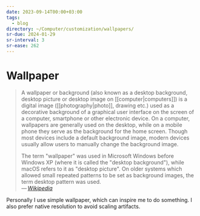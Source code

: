 ```yaml
---
date: 2023-09-14T00:00+03:00
tags:
  - blog
directory: ~/Computer/customization/wallpapers/
sr-due: 2024-01-29
sr-interval: 3
sr-ease: 262
---
```


# Wallpaper

> A wallpaper or background (also known as a desktop background, desktop picture
> or desktop image on [[computer|computers]]) is a digital image
> ([[photography|photo]], drawing etc.) used as a decorative background of a
> graphical user interface on the screen of a computer, smartphone or other
> electronic device. On a computer, wallpapers are generally used on the
> desktop, while on a mobile phone they serve as the background for the home
> screen. Though most devices include a default background image, modern devices
> usually allow users to manually change the background image.
>
> The term "wallpaper" was used in Microsoft Windows before Windows XP (where it
> is called the "desktop background"), while macOS refers to it as "desktop
> picture". On older systems which allowed small repeated patterns to be set as
> background images, the term desktop pattern was used.\
> — <cite>[Wikipedia](https://en.wikipedia.org/wiki/Wallpaper_\(computing\))</cite>

Personally I use simple wallpaper, which can inspire me to do something. I also
prefer native resolution to avoid scaling artifacts.
